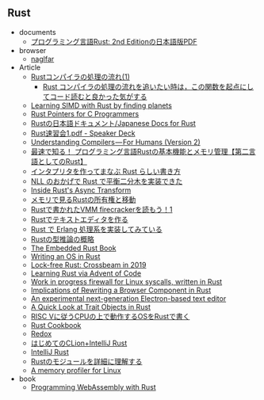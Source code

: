 ## Rust

+ documents
    + [プログラミング言語Rust: 2nd Editionの日本語版PDF](https://y-yu.github.io/trpl-2nd-pdf/book.pdf)
+ browser
    + [naglfar](https://github.com/maekawatoshiki/naglfar)
+ Article
    + [Rustコンパイラの処理の流れ(1)](https://medium.com/@11Takanori/rust%E3%82%B3%E3%83%B3%E3%83%91%E3%82%A4%E3%83%A9%E3%81%AE%E5%87%A6%E7%90%86%E3%81%AE%E6%B5%81%E3%82%8C-1-23ae7429ec10)
        + [Rust コンパイラの処理の流れを追いたい時は，この関数を起点にしてコード読むと良かった気がする](https://twitter.com/Linda_pp/status/995902597029482496)
    + [Learning SIMD with Rust by finding planets](https://medium.com/@Razican/learning-simd-with-rust-by-finding-planets-b85ccfb724c3)
    + [Rust Pointers for C Programmers](http://blahg.josefsipek.net/?p=580)
    + [Rustの日本語ドキュメント/Japanese Docs for Rust](https://doc.rust-jp.rs/)
    + [Rust速習会1.pdf - Speaker Deck](https://speakerdeck.com/qnighy/rustsu-xi-hui-1)
    + [Understanding Compilers — For Humans (Version 2)](https://towardsdatascience.com/understanding-compilers-for-humans-version-2-157f0edb02dd)
    + [最速で知る！ プログラミング言語Rustの基本機能とメモリ管理【第二言語としてのRust】](https://employment.en-japan.com/engineerhub/entry/2017/07/10/110000)
    + [インタプリタを作ってまなぶ Rust らしい書き方](https://yuk1tyd.hatenablog.com/entry/2018/08/03/184806)
    + [NLL のおかげで Rust で平衡二分木を実装できた](https://nojima.hatenablog.com/entry/2018/11/20/080000)
    + [Inside Rust's Async Transform](https://blag.nemo157.com/2018/12/09/inside-rusts-async-transform.html)
    + [メモリで見るRustの所有権と移動](https://mrsekut.site/?p=3280)
    + [Rustで書かれたVMM firecrackerを読もう！1](https://tomo-wait-for-it-yuki.hatenablog.com/entry/2018/12/12/214332)
    + [Rustでテキストエディタを作る](https://qiita.com/hatoo@github/items/905a19a98876e7446edf)
    + [Rust で Erlang 処理系を実装してみている](https://medium.com/@szktty/rust-%E3%81%A7-erlang-%E5%87%A6%E7%90%86%E7%B3%BB%E3%82%92%E5%AE%9F%E8%A3%85%E3%81%97%E3%81%A6%E3%81%BF%E3%81%A6%E3%81%84%E3%82%8B-d5e3edb25b82)
    + [Rustの型推論の概略](https://qnighy.hatenablog.com/entry/2017/06/05/070000)
    + [The Embedded Rust Book](https://tomoyuki-nakabayashi.github.io/book/intro/index.html)
    + [Writing an OS in Rust](https://os.phil-opp.com/advanced-paging/)
    + [Lock-free Rust: Crossbeam in 2019](https://stjepang.github.io/2019/01/29/lock-free-rust-crossbeam-in-2019.html)
    + [Learning Rust via Advent of Code](https://www.forrestthewoods.com/blog/learning-rust-via-advent-of-code/)
    + [Work in progress firewall for Linux syscalls, written in Rust](https://github.com/polaris64/syswall)
    + [Implications of Rewriting a Browser Component in Rust](https://hacks.mozilla.org/2019/02/rewriting-a-browser-component-in-rust/)
    + [An experimental next-generation Electron-based text editor](https://github.com/atom/xray)
    + [A Quick Look at Trait Objects in Rust](https://tratt.net/laurie/blog/entries/a_quick_look_at_trait_objects_in_rust.html)
    + [RISC Vに従うCPUの上で動作するOSをRustで書く](https://moraprogramming.hateblo.jp/entry/2019/03/17/165802)
    + [Rust Cookbook](https://rust-lang-nursery.github.io/rust-cookbook/)
    + [Redox](https://www.redox-os.org/)
    + [はじめてのCLion+IntelliJ Rust](https://blog.jetbrains.com/jp/2019/03/22/1797)
    + [IntelliJ Rust](https://intellij-rust.github.io/)
    + [Rustのモジュールを詳細に理解する](https://qnighy.hatenablog.com/entry/2019/05/06/190000)
    + [A memory profiler for Linux](https://github.com/nokia/memory-profiler)
+ book
    + [Programming WebAssembly with Rust](https://pragprog.com/book/khrust/programming-webassembly-with-rust)
